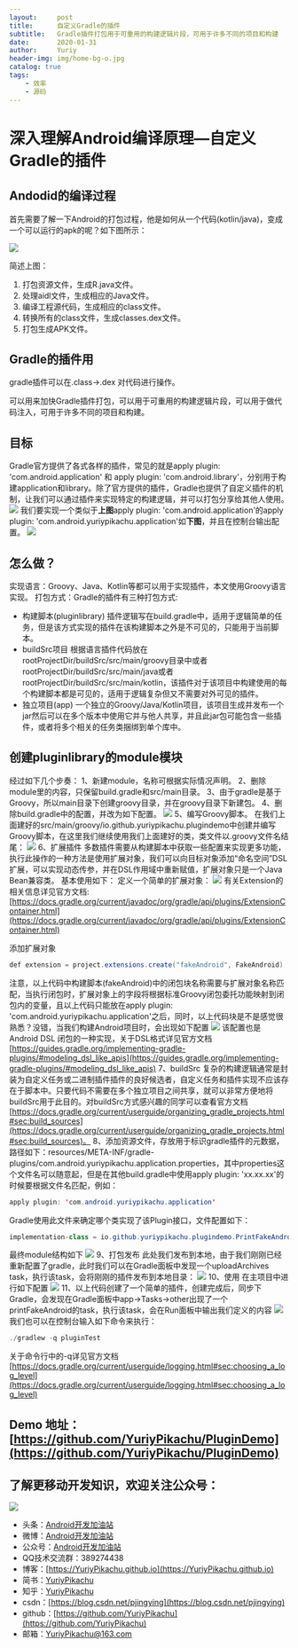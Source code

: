 ```yaml
---
layout:     post
title:      自定义Gradle的插件
subtitle:   Gradle插件打包用于可重用的构建逻辑片段，可用于许多不同的项目和构建
date:       2020-01-31
author:     Yuriy
header-img: img/home-bg-o.jpg
catalog: true
tags:
    - 效率
    - 源码
---
```

# 深入理解Android编译原理—自定义Gradle的插件

## Andodid的编译过程
首先需要了解一下Android的打包过程，他是如何从一个代码(kotlin/java)，变成一个可以运行的apk的呢？如下图所示：

![](https://tva1.sinaimg.cn/large/006tNbRwgy1gbg1itn3wfj30fo0edt8w.jpg)

简述上图：
1. 打包资源文件，生成R.java文件。
2. 处理aidl文件，生成相应的Java文件。
3. 编译工程源代码，生成相应的class文件。
4. 转换所有的class文件，生成classes.dex文件。
5. 打包生成APK文件。

## Gradle的插件用
gradle插件可以在.class->.dex 对代码进行操作。

可以用来加快Gradle插件打包，可以用于可重用的构建逻辑片段，可以用于做代码注入，可用于许多不同的项目和构建。

## 目标
Gradle官方提供了各式各样的插件，常见的就是apply plugin: 'com.android.application' 和 apply plugin: 'com.android.library'，分别用于构建application和library。除了官方提供的插件，Gradle也提供了自定义插件的机制，让我们可以通过插件来实现特定的构建逻辑，并可以打包分享给其他人使用。
![](https://tva1.sinaimg.cn/large/006tNbRwgy1gbg2533ajvj30w80aaaad.jpg)
我们要实现一个类似于**上图**apply plugin: 'com.android.application'的apply plugin: 'com.android.yuriypikachu.application'如**下图**，并且在控制台输出配置。
![](https://tva1.sinaimg.cn/large/006tNbRwgy1gbg23anprbj30uq08kq37.jpg)

## 怎么做？
实现语言：Groovy、Java、Kotlin等都可以用于实现插件，本文使用Groovy语言实现。
打包方式：Gradle的插件有三种打包方式:
* 构建脚本(pluginlibrary)
插件逻辑写在build.gradle中，适用于逻辑简单的任务，但是该方式实现的插件在该构建脚本之外是不可见的，只能用于当前脚本。
* buildSrc项目
根据语言插件代码放在rootProjectDir/buildSrc/src/main/groovy目录中或者rootProjectDir/buildSrc/src/main/java或者rootProjectDir/buildSrc/src/main/kotlin，该插件对于该项目中构建使用的每个构建脚本都是可见的，适用于逻辑复杂但又不需要对外可见的插件。
* 独立项目(app)
一个独立的Groovy/Java/Kotlin项目，该项目生成并发布一个jar然后可以在多个版本中使用它并与他人共享，并且此jar包可能包含一些插件，或者将多个相关的任务类捆绑到单个库中。
 
## 创建pluginlibrary的module模块
经过如下几个步奏：
1、新建module，名称可根据实际情况声明。
2、删除module里的内容，只保留build.gradle和src/main目录。
3、由于gradle是基于Groovy，所以main目录下创建groovy目录，并在groovy目录下新建包。
4、删除build.gradle中的配置，并改为如下配置。
![](https://tva1.sinaimg.cn/large/006tNbRwgy1gbg2g5rgjsj30m40k6jrv.jpg)
5、编写Groovy脚本。
在我们上面建好的src/main/groovy/io.github.yuriypikachu.plugindemo中创建并编写Groovy脚本，在这里我们继续使用我们上面建好的类，类文件以.groovy文件名结尾：
![](https://tva1.sinaimg.cn/large/006tNbRwgy1gbg26x1qc0j31040j8dh5.jpg)
6、扩展插件
多数插件需要从构建脚本中获取一些配置来实现更多功能，执行此操作的一种方法是使用扩展对象，我们可以向目标对象添加“命名空间”DSL扩展，可以实现动态传参，并在DSL作用域中重新赋值，扩展对象只是一个Java Bean兼容类。
基本使用如下：
定义一个简单的扩展对象：
![](https://tva1.sinaimg.cn/large/006tNbRwgy1gbg399dchsj30jy0byq34.jpg)
有关Extension的相关信息详见官方文档:[https://docs.gradle.org/current/javadoc/org/gradle/api/plugins/ExtensionContainer.html](https://docs.gradle.org/current/javadoc/org/gradle/api/plugins/ExtensionContainer.html)

添加扩展对象
```java
def extension = project.extensions.create("fakeAndroid", FakeAndroid)
```
注意，以上代码中构建脚本(fakeAndroid)中的闭包块名称需要与扩展对象名称匹配，当执行闭包时，扩展对象上的字段将根据标准Groovy闭包委托功能映射到闭包内的变量，且以上代码只能放在apply plugin: 'com.android.yuriypikachu.application'之后，同时，以上代码块是不是感觉很熟悉？没错，当我们构建Android项目时，会出现如下配置
![](https://tva1.sinaimg.cn/large/006tNbRwgy1gbg2533ajvj30w80aaaad.jpg)
该配置也是Android DSL 闭包的一种实现，关于DSL格式详见官方文档
[https://guides.gradle.org/implementing-gradle-plugins/#modeling_dsl_like_apis](https://guides.gradle.org/implementing-gradle-plugins/#modeling_dsl_like_apis)
7、buildSrc
复杂的构建逻辑通常是封装为自定义任务或二进制插件插件的良好候选者，自定义任务和插件实现不应该存在于脚本中。只要代码不需要在多个独立项目之间共享，就可以非常方便地将buildSrc用于此目的。对buildSrc方式感兴趣的同学可以查看官方文档[https://docs.gradle.org/current/userguide/organizing_gradle_projects.html#sec:build_sources](https://docs.gradle.org/current/userguide/organizing_gradle_projects.html#sec:build_sources)。
8、添加资源文件，存放用于标识gradle插件的元数据，路径如下：resources/META-INF/gradle-plugins/com.android.yuriypikachu.application.properties，其中properties这个文件名可以随意起，但是在其他build.gradle中使用apply plugin: 'xx.xx.xx'的时候要根据文件名匹配，例如：
```java
apply plugin: 'com.android.yuriypikachu.application'
```
Gradle使用此文件来确定哪个类实现了该Plugin接口，文件配置如下：
```java
implementation-class = io.github.yuriypikachu.plugindemo.PrintFakeAndroid
```
最终module结构如下
![](https://tva1.sinaimg.cn/large/006tNbRwgy1gbg2nw46rvj30oa0euaab.jpg)
9、打包发布
此处我们发布到本地，由于我们刚刚已经重新配置了gradle，此时我们可以在Gradle面板中发现一个uploadArchives task，执行该task，会将刚刚的插件发布到本地目录：
![](https://tva1.sinaimg.cn/large/006tNbRwgy1gbg2ppydjzj314u0k6t9q.jpg)
10、使用
在主项目中进行如下配置
![](https://tva1.sinaimg.cn/large/006tNbRwgy1gbg2wtb46aj31aa0ncwg6.jpg)
11、以上代码创建了一个简单的插件，创建完成后，同步下Gradle，会发现在Gradle面板中app->Tasks->other出现了一个printFakeAndroid的task，执行该task，会在Run面板中输出我们定义的内容
![](https://tva1.sinaimg.cn/large/006tNbRwgy1gbg33sdj4ij31dp0u0wi4.jpg)
我们也可以在控制台输入如下命令来执行：
```java
./gradlew -q pluginTest
```
关于命令行中的-q详见官方文档[https://docs.gradle.org/current/userguide/logging.html#sec:choosing_a_log_level](https://docs.gradle.org/current/userguide/logging.html#sec:choosing_a_log_level)

## Demo 地址：[https://github.com/YuriyPikachu/PluginDemo](https://github.com/YuriyPikachu/PluginDemo)

## 了解更移动开发知识，欢迎关注公众号：
![](https://tva1.sinaimg.cn/large/006tNbRwgy1gayiubsiuaj309k09kdfn.jpg)         
* 头条：[Android开发加油站](https://www.toutiao.com/c/user/1789857904/#mid=1581788092440589)
* 微博：[Android开发加油站](http://weibo.com/2648402234/profile?rightmod=1&wvr=6&mod=personinfo&is_all=1)
* 公众号：[Android开发加油站]()
* QQ技术交流群：389274438
* 博客：[https://YuriyPikachu.github.io](https://YuriyPikachu.github.io)
* 简书：[YuriyPikachu](https://www.jianshu.com/u/1df4d713a12c)
* 知乎：[YuriyPikachu](https://www.zhihu.com/people/YuriyPikachu)
* csdn：[https://blog.csdn.net/pjingying](https://blog.csdn.net/pjingying)
* github：[https://github.com/YuriyPikachu](https://github.com/YuriyPikachu)
* 邮箱：[YuriyPikachu@163.com](YuriyPikachu@163.com)
